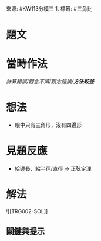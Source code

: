 來源: #KW113分模三 1. 
標籤: #三角比

# 題文

# 當時作法
*計算錯誤/觀念不清/觀念錯誤/**方法較差***

# 想法
- 眼中只有三角形，沒有四邊形
# 見題反應
- 給邊長、給半徑/直徑 -> 正弦定理

# 解法
![[TRG002-SOL]]

## 關鍵與提示